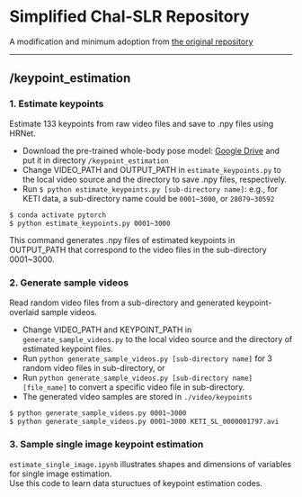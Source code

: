 # Simplified Chal-SLR Repository

A modification and minimum adoption from [the original repository](https://github.com/jackyjsy/CVPR21Chal-SLR)

---
## /keypoint_estimation

### 1. Estimate keypoints
Estimate 133 keypoints from raw video files and save to .npy files using HRNet.
- Download the pre-trained whole-body pose model: [Google Drive](https://drive.google.com/file/d/1f_c3uKTDQ4DR3CrwMSI8qdsTKJvKVt7p/view?usp=sharing) and put it in directory `/keypoint_estimation`
- Change VIDEO_PATH and OUTPUT_PATH in `estimate_keypoints.py` to the local video source and the directory to save .npy files, respectively.
- Run `$ python estimate_keypoints.py [sub-directory name]`:
e.g., for KETI data, a sub-directory name could be `0001~3000`, or `28079~30592`
```sh
$ conda activate pytorch
$ python estimate_keypoints.py 0001~3000
```
This command generates .npy files of estimated keypoints in OUTPUT_PATH that correspond to the video files in the sub-directory 0001~3000.

### 2. Generate sample videos
Read random video files from a sub-directory and generated keypoint-overlaid sample videos.
- Change VIDEO_PATH and KEYPOINT_PATH in `generate_sample_videos.py` to the local video source and the directory of estimated keypoint files.
- Run `python generate_sample_videos.py [sub-directory name]` for 3 random video files in sub-directory, or
- Run `python generate_sample_videos.py [sub-directory name] [file_name]` to convert a specific video file in sub-directory.
- The generated video samples are stored in `./video/keypoints`
```sh
$ python generate_sample_videos.py 0001~3000
$ python generate_sample_videos.py 0001~3000 KETI_SL_0000001797.avi
```

### 3. Sample single image keypoint estimation
`estimate_single_image.ipynb` illustrates shapes and dimensions of variables for single image estimation.  
Use this code to learn data stuructues of keypoint estimation codes.
